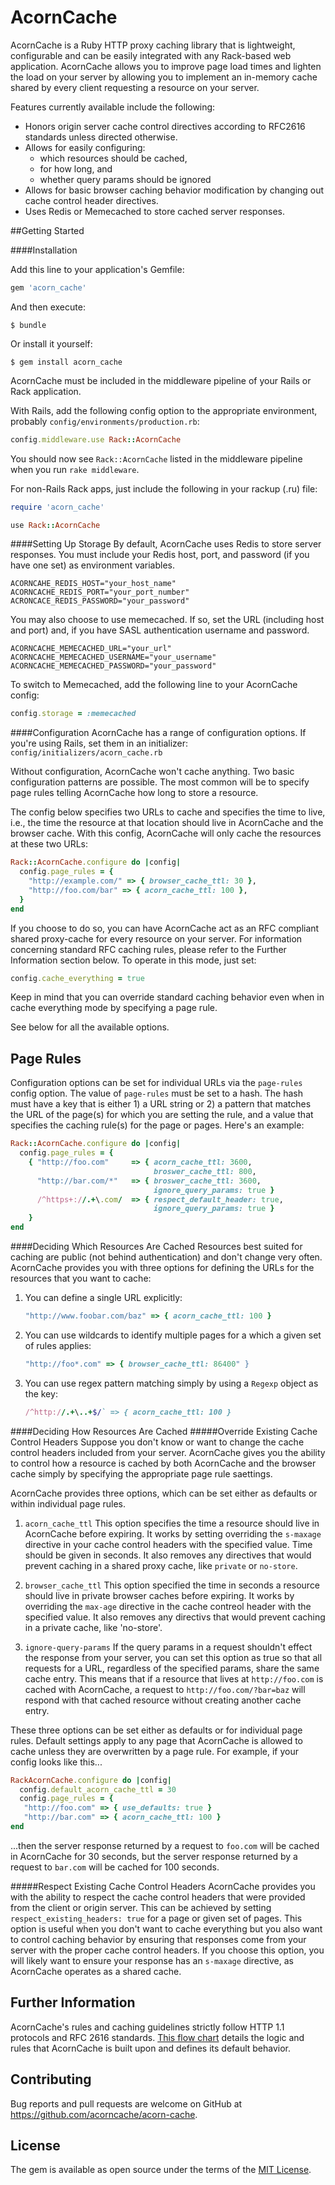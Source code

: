 # AcornCache

AcornCache is a Ruby HTTP proxy caching library that is lightweight, configurable and can be easily integrated with any Rack-based web application. AcornCache allows you to improve page load times and lighten the load on your server by allowing you to implement an in-memory cache shared by every client requesting a resource on your server.

Features currently available include the following:

* Honors origin server cache control directives according to RFC2616 standards unless directed otherwise.
* Allows for easily configuring:
    * which resources should be cached,
    * for how long, and
    * whether query params should be ignored
* Allows for basic browser caching behavior modification by changing out cache control header directives.
* Uses Redis or Memecached to store cached server responses.

##Getting Started

####Installation

Add this line to your application's Gemfile:

```ruby
gem 'acorn_cache'
```

And then execute:

    $ bundle

Or install it yourself:

    $ gem install acorn_cache


AcornCache must be included in the middleware pipeline of your Rails or Rack application.

With Rails, add the following config option to the appropriate environment, probably ```config/environments/production.rb```:

```ruby
config.middleware.use Rack::AcornCache
```

You should now see ```Rack::AcornCache``` listed in the middleware pipeline when you run `rake middleware`.

For non-Rails Rack apps, just include the following in your rackup (.ru) file:
```ruby
require 'acorn_cache'

use Rack::AcornCache
```

####Setting Up Storage
By default, AcornCache uses Redis to store server responses. You must include
your Redis host, port, and password (if you have one set) as environment variables.

```
ACORNCAHE_REDIS_HOST="your_host_name"
ACORNCACHE_REDIS_PORT="your_port_number"
ACRONCACE_REDIS_PASSWORD="your_password"
```
You may also choose to use memecached.  If so, set the URL (including host and
port) and, if you have SASL authentication username and password.

```
ACORNCACHE_MEMECACHED_URL="your_url"
ACORNCACHE_MEMECACHED_USERNAME="your_username"
ACORNCACHE_MEMECACHED_PASSWORD="your_password"
```
To switch to Memecached, add the following line to your AcornCache config:
```ruby
config.storage = :memecached
```

####Configuration
AcornCache has a range of configuration options.  If you're using Rails, set them in an initializer: `config/initializers/acorn_cache.rb`

Without configuration, AcornCache won't cache anything.  Two basic configuration
patterns are possible. The most common will be to specify page rules telling
AcornCache how long to store a resource.

The config below specifies two URLs to cache and specifies the time to live, i.e., the time the resource at that location should live in AcornCache and the browser cache. With this config, AcornCache will only cache the resources at these two URLs:

```ruby
Rack::AcornCache.configure do |config|
  config.page_rules = {
    "http://example.com/" => { browser_cache_ttl: 30 },
    "http://foo.com/bar" => { acorn_cache_ttl: 100 },
  }
end
```

If you choose to do so, you can have AcornCache act as an RFC compliant
shared proxy-cache for every resource on your server. For information concerning standard RFC caching rules,
please refer to the Further Information section below. To operate in this mode, just set:

```ruby
config.cache_everything = true
```
Keep in mind that you can override standard caching behavior even when in cache
everything mode by specifying a page rule.

See below for all the available options.

## Page Rules
Configuration options can be set for individual URLs via the
`page-rules` config option. The value of `page-rules` must be set to a hash. The hash must have a key that is either 1) a URL string or 2) a pattern that matches the URL of the page(s) for which you are setting the rule, and a value that specifies the caching rule(s) for the page or pages. Here's an example:

```ruby
Rack::AcornCache.configure do |config|
  config.page_rules = {
    { "http://foo.com"     => { acorn_cache_ttl: 3600,
                                broswer_cache_ttl: 800,
      "http://bar.com/*"   => { broswer_cache_ttl: 3600,
                                ignore_query_params: true }
      /^https+://.+\.com/  => { respect_default_header: true,
                                ignore_query_params: true }
    }
end
```
####Deciding Which Resources Are Cached
Resources best suited for caching are public (not behind authentication) and don't change very often.
AcornCache provides you with three options for defining the URLs for the resources that you want to cache:

1. You can define a single URL explicitly:
   ```ruby
   "http://www.foobar.com/baz" => { acorn_cache_ttl: 100 }
   ```

2. You can use wildcards to identify multiple pages for a which a given set of rules applies:
   ```ruby
   "http://foo*.com" => { browser_cache_ttl: 86400" }
   ```

3. You can use regex pattern matching simply by using a `Regexp` object as the
  key:
   ```ruby
   /^http://.+\..+$/` => { acorn_cache_ttl: 100 }
   ```


####Deciding How Resources Are Cached
#####Override Existing Cache Control Headers
Suppose you don't know or want to change the cache control headers included
from your server.  AcornCache gives you the ability to control how a resource is
cached by both AcornCache and the browser cache simply by specifying the
appropriate page rule saettings.

AcornCache provides three options, which can be set either as defaults or within
individual page rules.

1. `acorn_cache_ttl`
This option specifies the time a resource should live in AcornCache before
expiring.  It works by setting overriding the `s-maxage` directive in your cache control
headers with the specified value. Time should be given in seconds. It also removes any directives that would
prevent caching in a shared proxy cache, like `private` or `no-store`.

2. `browser_cache_ttl`
This option specified the time in seconds a resource should live in private
browser caches before expiring.  It works by overriding the `max-age` directive
in the cache contreol header with the specified value.  It also removes any
directivs that would prevent caching in a private cache, like 'no-store'.

3. `ignore-query-params`
If the query params in a request shouldn't effect the response from your server,
you can set this option as true so that all requests for a URL, regardless of
the specified params, share the same cache entry. This means that if a resource
that lives at `http://foo.com` is cached with AcornCache, a request to
`http://foo.com/?bar=baz` will respond with that cached resource without creating another
cache entry.

These three options can be set either as defaults or for individual page rules.
Default settings apply to any page that AcornCache is allowed to cache unless
they are overwritten by a page rule. For example, if your
config looks like this...

```ruby
RackAcornCache.configure do |config|
  config.default_acorn_cache_ttl = 30
  config.page_rules = {
   "http://foo.com" => { use_defaults: true }
   "http://bar.com" => { acorn_cache_ttl: 100 }
end
```

...then the server response returned by a request to `foo.com` will be cached in AcornCache for 30 seconds, but the server response returned by a request to `bar.com` will be cached for 100 seconds.

#####Respect Existing Cache Control Headers
AcornCache provides you with the ability to respect the cache control headers that were provided from the client or origin server.  This can be achieved by setting `respect_existing_headers: true` for a page or given set of pages. This option is useful when you don't want to cache everything but you also want to control caching behavior by ensuring that responses come from your server with the proper cache control headers.  If you choose this option, you will likely want to ensure your response has an `s-maxage` directive, as AcornCache operates as a shared cache.

## Further Information

AcornCache's rules and caching guidelines strictly follow HTTP 1.1 protocols and RFC 2616 standards.  [This flow chart](http://i.imgur.com/o63TJAa.jpg) details the logic and rules that AcornCache is built upon and defines its default behavior.

## Contributing

Bug reports and pull requests are welcome on GitHub at https://github.com/acorncache/acorn-cache.


## License

The gem is available as open source under the terms of the [MIT License](http://opensource.org/licenses/MIT).
